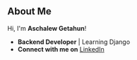 ## About Me  
Hi, I'm **Aschalew Getahun**!  
- **Backend Developer** | Learning Django  
- **Connect with me on** [LinkedIn](https://www.linkedin.com/in/aschalew-getahun-435b7032a)  
